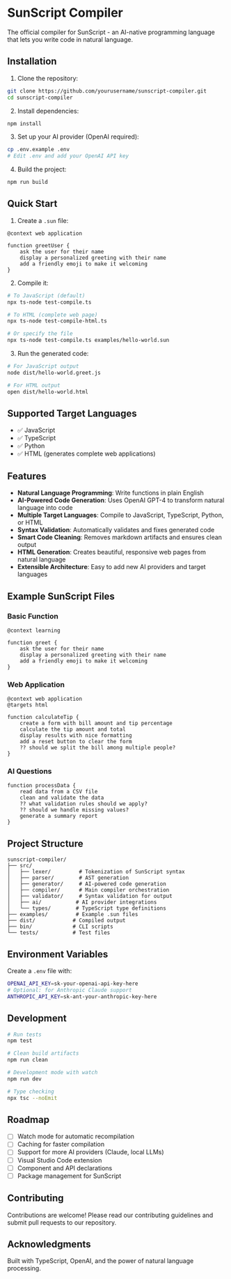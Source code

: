 # SunScript Compiler

The official compiler for SunScript - an AI-native programming language that lets you write code in natural language.

## Installation

1. Clone the repository:
```bash
git clone https://github.com/yourusername/sunscript-compiler.git
cd sunscript-compiler
```

2. Install dependencies:
```bash
npm install
```

3. Set up your AI provider (OpenAI required):
```bash
cp .env.example .env
# Edit .env and add your OpenAI API key
```

4. Build the project:
```bash
npm run build
```

## Quick Start

1. Create a `.sun` file:

```sunscript
@context web application

function greetUser {
    ask the user for their name
    display a personalized greeting with their name
    add a friendly emoji to make it welcoming
}
```

2. Compile it:

```bash
# To JavaScript (default)
npx ts-node test-compile.ts

# To HTML (complete web page)
npx ts-node test-compile-html.ts

# Or specify the file
npx ts-node test-compile.ts examples/hello-world.sun
```

3. Run the generated code:

```bash
# For JavaScript output
node dist/hello-world.greet.js

# For HTML output
open dist/hello-world.html
```

## Supported Target Languages

- ✅ JavaScript
- ✅ TypeScript
- ✅ Python
- ✅ HTML (generates complete web applications)

## Features

- **Natural Language Programming**: Write functions in plain English
- **AI-Powered Code Generation**: Uses OpenAI GPT-4 to transform natural language into code
- **Multiple Target Languages**: Compile to JavaScript, TypeScript, Python, or HTML
- **Syntax Validation**: Automatically validates and fixes generated code
- **Smart Code Cleaning**: Removes markdown artifacts and ensures clean output
- **HTML Generation**: Creates beautiful, responsive web pages from natural language
- **Extensible Architecture**: Easy to add new AI providers and target languages

## Example SunScript Files

### Basic Function
```sunscript
@context learning

function greet {
    ask the user for their name
    display a personalized greeting with their name
    add a friendly emoji to make it welcoming
}
```

### Web Application
```sunscript
@context web application
@targets html

function calculateTip {
    create a form with bill amount and tip percentage
    calculate the tip amount and total
    display results with nice formatting
    add a reset button to clear the form
    ?? should we split the bill among multiple people?
}
```

### AI Questions
```sunscript
function processData {
    read data from a CSV file
    clean and validate the data
    ?? what validation rules should we apply?
    ?? should we handle missing values?
    generate a summary report
}
```

## Project Structure

```
sunscript-compiler/
├── src/
│   ├── lexer/         # Tokenization of SunScript syntax
│   ├── parser/        # AST generation
│   ├── generator/     # AI-powered code generation
│   ├── compiler/      # Main compiler orchestration
│   ├── validator/     # Syntax validation for output
│   ├── ai/           # AI provider integrations
│   └── types/        # TypeScript type definitions
├── examples/         # Example .sun files
├── dist/            # Compiled output
├── bin/             # CLI scripts
└── tests/           # Test files
```

## Environment Variables

Create a `.env` file with:

```bash
OPENAI_API_KEY=sk-your-openai-api-key-here
# Optional: for Anthropic Claude support
ANTHROPIC_API_KEY=sk-ant-your-anthropic-key-here
```

## Development

```bash
# Run tests
npm test

# Clean build artifacts
npm run clean

# Development mode with watch
npm run dev

# Type checking
npx tsc --noEmit
```

## Roadmap

- [ ] Watch mode for automatic recompilation
- [ ] Caching for faster compilation
- [ ] Support for more AI providers (Claude, local LLMs)
- [ ] Visual Studio Code extension
- [ ] Component and API declarations
- [ ] Package management for SunScript

## Contributing

Contributions are welcome! Please read our contributing guidelines and submit pull requests to our repository.


## Acknowledgments

Built with TypeScript, OpenAI, and the power of natural language processing.